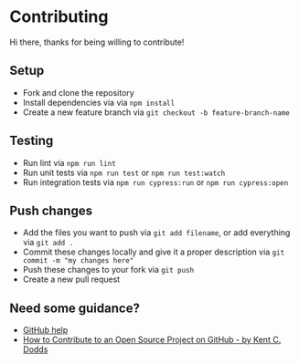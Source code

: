 # Contributing

Hi there, thanks for being willing to contribute!

## Setup

* Fork and clone the repository
* Install dependencies via via `npm install`
* Create a new feature branch via `git checkout -b feature-branch-name`

## Testing

* Run lint via `npm run lint`
* Run unit tests via `npm run test` or `npm run test:watch`
* Run integration tests via `npm run cypress:run` or `npm run cypress:open`

## Push changes

* Add the files you want to push via `git add filename`, or add everything via `git add .`
* Commit these changes locally and give it a proper description via `git commit -m "my changes here"`
* Push these changes to your fork via `git push`
* Create a new pull request

## Need some guidance?

* [GitHub help](https://help.github.com/)
* [How to Contribute to an Open Source Project on GitHub - by Kent C. Dodds](https://egghead.io/courses/how-to-contribute-to-an-open-source-project-on-github)

